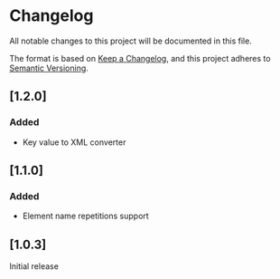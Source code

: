 # Changelog

All notable changes to this project will be documented in this file.

The format is based on [Keep a Changelog](https://keepachangelog.com/), and this project adheres
to [Semantic Versioning](https://semver.org/).

## [1.2.0]

### Added

* Key value to XML converter

## [1.1.0]

### Added

* Element name repetitions support

## [1.0.3]

Initial release

